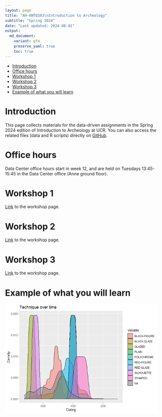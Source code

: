 ```yaml
---
layout: page
title: "AH-ANTQ103\nIntroduction to Archeology"
subtitle: "Spring 2024"
date: "Last updated: 2024-08-01"
output:
  md_document:
    variant: gfm
    preserve_yaml: true
    toc: true
---
```


- [Introduction](#introduction)
- [Office hours](#office-hours)
- [Workshop 1](#workshop-1)
- [Workshop 2](#workshop-2)
- [Workshop 3](#workshop-3)
- [Example of what you will learn](#example-of-what-you-will-learn)

# Introduction

This page collects materials for the data-driven assignments in the
Spring 2024 edition of Introduction to Archeology at UCR. You can also
access the related files (data and R scripts) directly on
[GitHub](https://github.com/ucrdatacenter/projects/tree/main/AH-ANTQ103/2024h1).

# Office hours

Data Center office hours start in week 12, and are held on Tuesdays
13:45-15:45 in the Data Center office (Anne ground floor).

# Workshop 1

[Link](workshop1) to the workshop page.

# Workshop 2

[Link](workshop2) to the workshop page.

# Workshop 3

[Link](workshop3) to the workshop page.

# Example of what you will learn

![](AH-ANTQ103_2024h1/workshop3_files/figure-gfm/plot_3-1.png)
